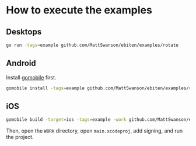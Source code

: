 # How to execute the examples

## Desktops

```sh
go run -tags=example github.com/MattSwanson/ebiten/examples/rotate
```

## Android

Install [gomobile](https://pkg.go.dev/golang.org/x/mobile/cmd/gomobile) first.

```sh
gomobile install -tags=example github.com/MattSwanson/ebiten/examples/rotate
```

## iOS

```sh
gomobile build -target=ios -tags=example -work github.com/MattSwanson/ebiten/examples/rotate
```

Then, open the `WORK` directory, open `main.xcodeproj`, add signing, and run the project.
